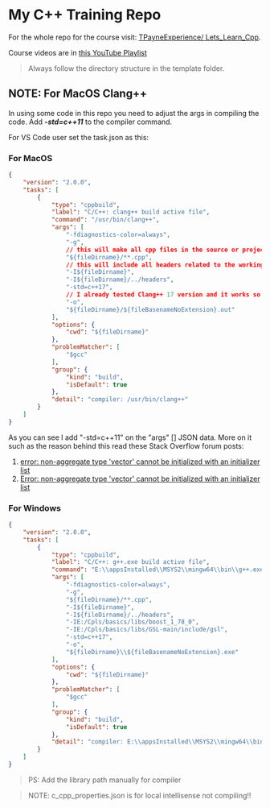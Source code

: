 # My C++ Training Repo

For the whole repo for the course visit: [ TPayneExperience/
Lets_Learn_Cpp](https://github.com/TPayneExperience/Lets_Learn_Cpp).

Course videos are in [this YouTube Playlist](https://youtube.com/playlist?list=PL82YdDfxhWsCyZLsg_kXhH8sy5ixQNras)

> Always follow the directory structure in the template folder.

## NOTE: For MacOS Clang++ 
In using some code in this repo you need to adjust the args in compiling the code. Add ***-std=c++11*** to the compiler command.

For VS Code user set the task.json as this:
### For MacOS
```json
{
	"version": "2.0.0",
	"tasks": [
		{
			"type": "cppbuild",
			"label": "C/C++: clang++ build active file",
			"command": "/usr/bin/clang++",
			"args": [
				"-fdiagnostics-color=always",
				"-g",
				// this will make all cpp files in the source or project folder to be compiled
				"${fileDirname}/**.cpp",
				// this will include all headers related to the working directory: consult the template folder.
				"-I${fileDirname}",
				"-I${fileDirname}/../headers",
				"-std=c++17",
				// I already tested Clang++ 17 version and it works so far for all examples
				"-o",
				"${fileDirname}/${fileBasenameNoExtension}.out"
			],
			"options": {
				"cwd": "${fileDirname}"
			},
			"problemMatcher": [
				"$gcc"
			],
			"group": {
				"kind": "build",
				"isDefault": true
			},
			"detail": "compiler: /usr/bin/clang++"
		}
	]
}
```
As you can see I add "-std=c++11" on the "args" [] JSON data. More on it such as the reason behind this read these Stack Overflow forum posts:
1. [error: non-aggregate type 'vector<string>' cannot be initialized with an initializer list](https://stackoverflow.com/questions/35214494/error-non-aggregate-type-vectorstring-cannot-be-initialized-with-an-initial)
1. [Error: non-aggregate type 'vector<int>' cannot be initialized with an initializer list](https://stackoverflow.com/questions/39022787/error-non-aggregate-type-vectorint-cannot-be-initialized-with-an-initialize)

### For Windows
```json
{
	"version": "2.0.0",
	"tasks": [
		{
			"type": "cppbuild",
			"label": "C/C++: g++.exe build active file",
			"command": "E:\\appsInstalled\\MSYS2\\mingw64\\bin\\g++.exe",
			"args": [
				"-fdiagnostics-color=always",
				"-g",
				"${fileDirname}/**.cpp",
				"-I${fileDirname}",
				"-I${fileDirname}/../headers",
				"-IE:/Cpls/basics/libs/boost_1_78_0",
				"-IE:/Cpls/basics/libs/GSL-main/include/gsl",
				"-std=c++17",
				"-o",
				"${fileDirname}\\${fileBasenameNoExtension}.exe"
			],
			"options": {
				"cwd": "${fileDirname}"
			},
			"problemMatcher": [
				"$gcc"
			],
			"group": {
				"kind": "build",
				"isDefault": true
			},
			"detail": "compiler: E:\\appsInstalled\\MSYS2\\mingw64\\bin\\g++.exe"
		}
	]
}
```

> PS: Add the library path manually for compiler 

> NOTE: c_cpp_properties.json is for local intellisense not compiling!!
